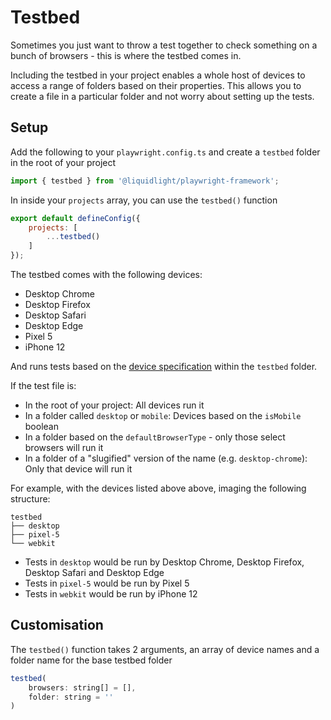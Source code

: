 # Testbed

Sometimes you just want to throw a test together to check something on a bunch of browsers - this is where the testbed comes in.

Including the testbed in your project enables a whole host of devices to access a range of folders based on their properties. This allows you to create a file in a particular folder and not worry about setting up the tests.

## Setup

Add the following to your `playwright.config.ts` and create a `testbed` folder in the root of your project

```js
import { testbed } from '@liquidlight/playwright-framework';
```

In inside your `projects` array, you can use the `testbed()` function

```js
export default defineConfig({
    projects: [
        ...testbed()
    ]
});
```

The testbed comes with the following devices:

- Desktop Chrome
- Desktop Firefox
- Desktop Safari
- Desktop Edge
- Pixel 5
- iPhone 12

And runs tests based on the [device specification](https://github.com/microsoft/playwright/blob/main/packages/playwright-core/src/server/deviceDescriptorsSource.json) within the `testbed` folder.

If the test file is:

- In the root of your project: All devices run it
- In a folder called `desktop` or `mobile`: Devices based on the `isMobile` boolean
- In a folder based on the `defaultBrowserType` - only those select browsers will run it
- In a folder of a "slugified" version of the name (e.g. `desktop-chrome`): Only that device will run it

For example, with the devices listed above above, imaging the following structure:

```
testbed
├── desktop
├── pixel-5
└── webkit
```

- Tests in `desktop` would be run by Desktop Chrome, Desktop Firefox, Desktop Safari and Desktop Edge
- Tests in `pixel-5` would be run by Pixel 5
- Tests in `webkit`  would be run by iPhone 12

## Customisation

The `testbed()` function takes 2 arguments, an array of device names and a folder name for the base testbed folder

```js
testbed(
    browsers: string[] = [],
    folder: string = ''
)
```

